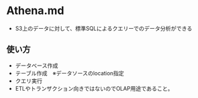 # Athena.md
- S3上のデータに対して、標準SQLによるクエリーでのデータ分析ができる
## 使い方
- データベース作成
- テーブル作成　※データソースのlocation指定
- クエリ実行
- ETLやトランザクション向きではないのでOLAP用途であること。
